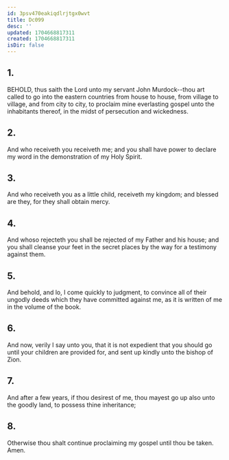 ```yaml
---
id: 3psv470eakiqdlrjtgx0wvt
title: Dc099
desc: ''
updated: 1704668817311
created: 1704668817311
isDir: false
---
```

## 1.
BEHOLD, thus saith the Lord unto my servant John Murdock--thou art called to go into the eastern countries from house to house, from village to village, and from city to city, to proclaim mine everlasting gospel unto the inhabitants thereof, in the midst of persecution and wickedness.
## 2.
And who receiveth you receiveth me; and you shall have power to declare my word in the demonstration of my Holy Spirit.
## 3.
And who receiveth you as a little child, receiveth my kingdom; and blessed are they, for they shall obtain mercy.
## 4.
And whoso rejecteth you shall be rejected of my Father and his house; and you shall cleanse your feet in the secret places by the way for a testimony against them.
## 5.
And behold, and lo, I come quickly to judgment, to convince all of their ungodly deeds which they have committed against me, as it is written of me in the volume of the book.
## 6.
And now, verily I say unto you, that it is not expedient that you should go until your children are provided for, and sent up kindly unto the bishop of Zion.
## 7.
And after a few years, if thou desirest of me, thou mayest go up also unto the goodly land, to possess thine inheritance;
## 8.
Otherwise thou shalt continue proclaiming my gospel until thou be taken. Amen.
